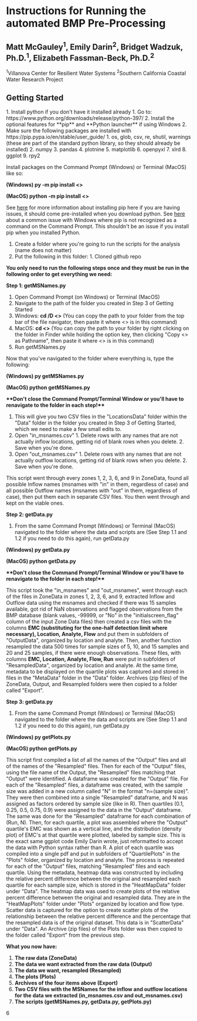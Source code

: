 <h1>Instructions for Running the automated BMP Pre-Processing</h1>
<h2>Matt McGauley<sup>1</sup>, Emily Darin<sup>2</sup>, Bridget Wadzuk, Ph.D.<sup>1</sup>, Elizabeth Fassman-Beck, Ph.D.<sup>2</sup></h2>
<sup>1</sup>Villanova Center for Resilient Water Systems
<sup>2</sup>Southern California Coastal Water Research Project



<h2>Getting Started</h2>
1. Install python if you don't have it installed already
  1. Go to: https://www.python.org/downloads/release/python-397/
  2. Install the optional features for **pip** and **Python launcher** if using Windows
2. Make sure the following packages are installed with https://pip.pypa.io/en/stable/user_guide/
  1. os, glob, csv, re, shutil, warnings (these are part of the standard python library, so they should already be installed)
  2. numpy
  3. pandas
  4. plotnine
  5. matplotlib
  6. openpyxl
  7. xlrd
  8. ggplot
  9. rpy2

Install packages on the Command Prompt (Windows) or Terminal (MacOS) like so:

**(Windows) py -m pip install <<name of package>>**

**(MacOS) python -m pip install <<name of package>>**

See [here](https://pip.pypa.io/en/stable/installation/) for more information about installing pip here if you are having issues, it should come pre-installed when you download python. See [here](https://stackoverflow.com/questions/23708898/pip-is-not-recognized-as-an-internal-or-external-command) about a common issue with Windows where pip is not recognized as a command on the Command Prompt. This shouldn't be an issue if you install pip when you installed Python.

1. Create a folder where you're going to run the scripts for the analysis (name does not matter)
  1. Put the following in this folder:
    1. Cloned github repo

**You only need to run the following steps once and they must be run in the following order to get everything we need:**

**Step 1: getMSNames.py**

1. Open Command Prompt (on Windows) or Terminal (MacOS)
2. Navigate to the path of the folder you created in Step 3 of Getting Started
  1. Windows: **cd /D <<path to your folder>>** (You can copy the path to your folder from the top bar of the file navigator, then paste it where <<path to your folder>> is in this command)
  2. MacOS: **cd <<path to your folder>>** (You can copy the path to your folder by right clicking on the folder in Finder while holding the option key, then clicking "Copy <<folder>> as Pathname", then paste it where <<path to your folder>> is in this command)
3. Run getMSNames.py

Now that you've navigated to the folder where everything is, type the following:

**(Windows) py getMSNames.py**

**(MacOS) python getMSNames.py**

**\*\*Don't close the Command Prompt/Terminal Window or you'll have to renavigate to the folder in each step!\*\***

1. This will give you two CSV files in the "LocationsData" folder within the "Data" folder in the folder you created in Step 3 of Getting Started, which we need to make a few small edits to.
  1. Open "in_msnames.csv"
    1. Delete rows with any names that are not actually inflow locations, getting rid of blank rows when you delete.
    2. Save when you're done.
  2. Open "out_msnames.csv"
    1. Delete rows with any names that are not actually outflow locations, getting rid of blank rows when you delete.
    2. Save when you're done.

This script went through every zones 1, 2, 3, 6, and 9 in ZoneData, found all possible Inflow names (msnames with "in" in them, regardless of case) and all possible Outflow names (msnames with "out" in them, regardless of case), then put them each in separate CSV files. You then went through and kept on the viable ones.

**Step 2: getData.py**

1. From the same Command Prompt (Windows) or Terminal (MacOS) navigated to the folder where the data and scripts are (See Step 1.1 and 1.2 if you need to do this again), run getData.py

**(Windows) py getData.py**

**(MacOS) python getData.py**

**\*\*Don't close the Command Prompt/Terminal Window or you'll have to renavigate to the folder in each step!\*\***

This script took the "in_msnames" and "out_msnames", went through each of the files in ZoneData in zones 1, 2, 3, 6, and 9, extracted Inflow and Outflow data using the msnames and checked if there was 15 samples available, got rid of NaN observations and flagged observations from the BMP database (blank values, -99999, or "No" in the "initialscreen_flag" column of the input Zone Data files) then created a csv files with the columns **EMC (substituting for the one-half detection limit where necessary), Location, Analyte, Flow** and put them in subfolders of "OutputData", organized by location and analyte. Then, another function resampled the data 500 times for sample sizes of 5, 10, and 15 samples and 20 and 25 samples, if there were enough observations. These files, with columns **EMC, Location, Analyte, Flow, Run** were put in subfolders of "ResampledData", organized by location and analyte. At the same time, metadata to be displayed on the quartile plots was captured and stored in files in the "MetaData" folder in the "Data" folder. Archives (zip files) of the ZoneData, Output, and Resampled folders were then copied to a folder called "Export".

**Step 3: getData.py**

1. From the same Command Prompt (Windows) or Terminal (MacOS) navigated to the folder where the data and scripts are (See Step 1.1 and 1.2 if you need to do this again), run getData.py

**(Windows) py getPlots.py**

**(MacOS) python getPlots.py**

This script first compiled a list of all the names of the "Output" files and all of the names of the "Resampled" files. Then for each of the "Output" files, using the file name of the Output, the "Resampled" files matching that "Output" were identified. A dataframe was created for the "Output" file. For each of the "Resampled" files, a dataframe was created, with the sample size was added in a new column called "N" in the format "n=(sample size)". They were then combined into a single "Resampled" dataframe, and N was assigned as factors ordered by sample size (like in R). Then quartiles (0.1, 0.25, 0.5, 0.75, 0.9) were assigned to the data in the "Output" dataframe. The same was done for the "Resampled" dataframe for each combination of (Run, N). Then, for each quartile, a plot was assembled where the "Output" quartile's EMC was shown as a vertical line, and the distribution (density plot) of EMC's at that quartile were plotted, labeled by sample size. This is the exact same ggplot code Emily Darin wrote, just reformatted to accept the data with Python syntax rather than R. A plot of each quartile was compiled into a single pdf and put in subfolders of "QuartilePlots" in the "Plots" folder, organized by location and analyte. The process is repeated for each of the "Output" files, matching "Resampled" files and each quartile. Using the metadata, heatmap data was constructed by including the relative percent difference between the original and resampled each quartile for each sample size, which is stored in the "HeatMapData" folder under "Data". The heatmap data was used to create plots of the relative percent difference between the original and resampled data. They are in the "HeatMapPlots" folder under "Plots" organized by location and flow type. Scatter data is captured for the option to create scatter plots of the relationship between the relative percent difference and the percentage that the resampled data is of the original dataset. This data is in "ScatterData" under "Data". An Archive (zip files) of the Plots folder was then copied to the folder called "Export" from the previous step.

**What you now have:**

1. **The raw data (ZoneData)**
2. **The data we want extracted from the raw data (Output)**
3. **The data we want, resampled (Resampled)**
4. **The plots (Plots)**
5. **Archives of the four items above (Export)**
6. **Two CSV files with the MSNames for the inflow and outflow locations for the data we extracted (in_msnames.csv and out_msnames.csv)**
7. **The scripts (getMSNames.py, getData.py, getPlots.py)**

6
